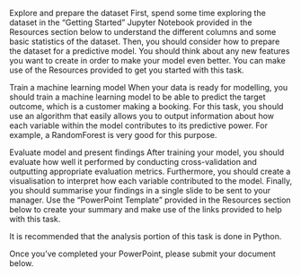 Explore and prepare the dataset
First, spend some time exploring the dataset in the “Getting Started” Jupyter Notebook provided in the Resources section below to understand the different columns and some basic statistics of the dataset. Then, you should consider how to prepare the dataset for a predictive model. You should think about any new features you want to create in order to make your model even better. You can make use of the Resources provided to get you started with this task. 

Train a machine learning model
When your data is ready for modelling, you should train a machine learning model to be able to predict the target outcome, which is a customer making a booking. For this task, you should use an algorithm that easily allows you to output information about how each variable within the model contributes to its predictive power. For example, a RandomForest is very good for this purpose.

Evaluate model and present findings
After training your model, you should evaluate how well it performed by conducting cross-validation and outputting appropriate evaluation metrics. Furthermore, you should create a visualisation to interpret how each variable contributed to the model. Finally, you should summarise your findings in a single slide to be sent to your manager. Use the “PowerPoint Template” provided in the Resources section below to create your summary and make use of the links provided to help with this task.

It is recommended that the analysis portion of this task is done in Python.

Once you’ve completed your PowerPoint, please submit your document below.
